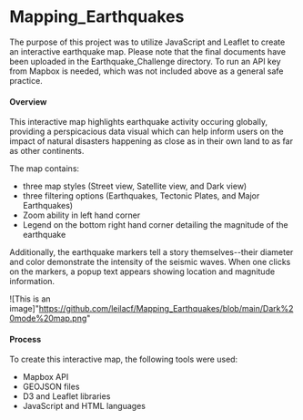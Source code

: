 # Mapping_Earthquakes
The purpose of this project was to utilize JavaScript and Leaflet to create an interactive earthquake map. Please note that the final documents have been uploaded in the Earthquake_Challenge directory. To run an API key from Mapbox is needed, which was not included above as a general safe practice. 

#### Overview 
This interactive map highlights earthquake activity occuring globally, providing a perspicacious data visual which can help inform users on the impact of natural disasters happening as close as in their own land to as far as other continents. 

The map contains:
- three map styles (Street view, Satellite view, and Dark view)
- three filtering options (Earthquakes, Tectonic Plates, and Major Earthquakes)
- Zoom ability in left hand corner
- Legend on the bottom right hand corner detailing the magnitude of the earthquake

Additionally, the earthquake markers tell a story themselves--their diameter and color demonstrate the intensity of the seismic waves. When one clicks on the markers, a popup text appears showing location and magnitude information.

![This is an image]"https://github.com/leilacf/Mapping_Earthquakes/blob/main/Dark%20mode%20map.png" 

#### Process
To create this interactive map, the following tools were used:
- Mapbox API
- GEOJSON files
- D3 and Leaflet libraries
- JavaScript and HTML languages
